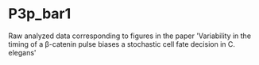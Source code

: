 # P3p_bar1
Raw analyzed data corresponding to figures in the paper 'Variability in the timing of a β-catenin pulse biases a stochastic cell fate decision in C. elegans'
